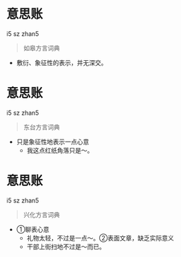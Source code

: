 # 意思账
i5 sz zhan5
> 如皋方言词典
- 敷衍、象征性的表示，并无深交。

# 意思账
i5 sz zhan5
> 东台方言词典
- 只是象征性地表示一点心意
  - 我这点红纸角落只是～。

# 意思账
i5 sz zhan5
> 兴化方言词典
- ①聊表心意
  - 礼物太轻，不过是一点～。②表面文章，缺乏实际意义
  - 干部上街扫地不过是～而已。
